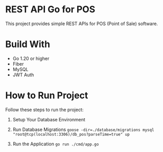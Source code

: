 # REST API Go for POS
This project provides simple REST APIs for POS (Point of Sale) software.
# Build With
- Go 1.20 or higher
- Fiber
- MySQL
- JWT Auth

# How to Run Project

Follow these steps to run the project:

1. Setup Your Database Environment

2. Run Database Migrations `goose -dir=./database/migrations mysql "root@tcp(localhost:3306)/db_pos?parseTime=true" up`

3. Run the Application `go run ./cmd/app.go`
